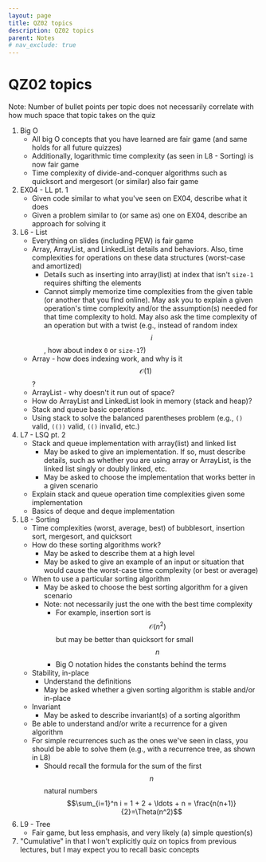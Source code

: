 ```yaml
---
layout: page
title: QZ02 topics
description: QZ02 topics
parent: Notes
# nav_exclude: true
---
```


# QZ02 topics

Note: Number of bullet points per topic does not necessarily correlate with how much space that topic takes on the quiz

1. Big O
    - All big O concepts that you have learned are fair game (and same holds for all future quizzes)
    - Additionally, logarithmic time complexity (as seen in L8 - Sorting) is now fair game
    - Time complexity of divide-and-conquer algorithms such as quicksort and mergesort (or similar) also fair game
2. EX04 - LL pt. 1
    - Given code similar to what you've seen on EX04, describe what it does
    - Given a problem similar to (or same as) one on EX04, describe an approach for solving it
3. L6 - List
    - Everything on slides (including PEW) is fair game
    - Array, ArrayList, and LinkedList details and behaviors. Also, time complexities for operations on these data structures (worst-case and amortized)
        - Details such as inserting into array(list) at index that isn't `size-1` requires shifting the elements
        - Cannot simply memorize time complexities from the given table (or another that you find online). May ask you to explain a given operation's time complexity and/or the assumption(s) needed for that time complexity to hold. May also ask the time complexity of an operation but with a twist (e.g., instead of random index $$i$$, how about index `0` or `size-1`?)
    - Array - how does indexing work, and why is it $$\mathcal{O}(1)$$?
    - ArrayList - why doesn't it run out of space?
    - How do ArrayList and LinkedList look in memory (stack and heap)?
    - Stack and queue basic operations
    - Using stack to solve the balanced parentheses problem (e.g., `()` valid, `(())` valid, `(()` invalid, etc.)
4. L7 - LSQ pt. 2
    - Stack and queue implementation with array(list) and linked list
        - May be asked to give an implementation. If so, must describe details, such as whether you are using array or ArrayList, is the linked list singly or doubly linked, etc.
        - May be asked to choose the implementation that works better in a given scenario
    - Explain stack and queue operation time complexities given some implementation
    - Basics of deque and deque implementation
5. L8 - Sorting
    - Time complexities (worst, average, best) of bubblesort, insertion sort, mergesort, and quicksort
    - How do these sorting algorithms work?
        - May be asked to describe them at a high level
        - May be asked to give an example of an input or situation that would cause the worst-case time complexity (or best or average)
    - When to use a particular sorting algorithm
        - May be asked to choose the best sorting algorithm for a given scenario
        - Note: not necessarily just the one with the best time complexity
            - For example, insertion sort is $$\mathcal{O}(n^2)$$ but may be better than quicksort for small $$n$$
            - Big O notation hides the constants behind the terms
    - Stability, in-place
        - Understand the definitions
        - May be asked whether a given sorting algorithm is stable and/or in-place
    - Invariant
        - May be asked to describe invariant(s) of a sorting algorithm
    - Be able to understand and/or write a recurrence for a given algorithm
    - For simple recurrences such as the ones we've seen in class, you should be able to solve them (e.g., with a recurrence tree, as shown in L8)
        - Should recall the formula for the sum of the first $$n$$ natural numbers $$\sum_{i=1}^n i = 1 + 2 + \ldots + n = \frac{n(n+1)}{2}=\Theta(n^2)$$
6. L9 - Tree
    - Fair game, but less emphasis, and very likely (a) simple question(s)
7. "Cumulative" in that I won't explicitly quiz on topics from previous lectures, but I may expect you to recall basic concepts
